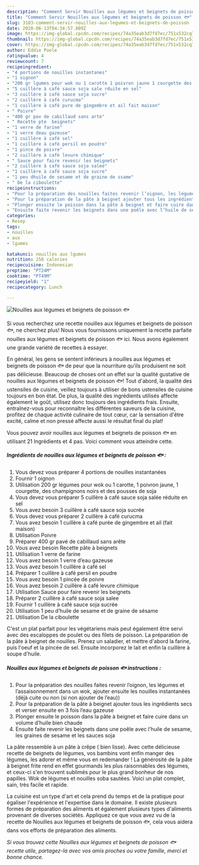 ```yaml
---
description: "Comment Servir Nouilles aux légumes et beignets de poisson 🐟"
title: "Comment Servir Nouilles aux légumes et beignets de poisson 🐟"
slug: 3183-comment-servir-nouilles-aux-legumes-et-beignets-de-poisson
date: 2020-06-13T04:34:57.809Z
image: https://img-global.cpcdn.com/recipes/74a35eab3d7fd7ec/751x532cq70/nouilles-aux-legumes-et-beignets-de-poisson-🐟-photo-principale-de-la-recette.jpg
thumbnail: https://img-global.cpcdn.com/recipes/74a35eab3d7fd7ec/751x532cq70/nouilles-aux-legumes-et-beignets-de-poisson-🐟-photo-principale-de-la-recette.jpg
cover: https://img-global.cpcdn.com/recipes/74a35eab3d7fd7ec/751x532cq70/nouilles-aux-legumes-et-beignets-de-poisson-🐟-photo-principale-de-la-recette.jpg
author: Eddie Poole
ratingvalue: 4
reviewcount: 7
recipeingredient:
- "4 portions de nouilles instantanes"
- "1 oignon"
- "200 gr lgumes pour wok ou 1 carotte 1 poivron jaune 1 courgette des champignons noirs et des pousses de soja"
- "5 cuillère à café sauce soja sale rduite en sel"
- "3 cuillère à café sauce soja sucre"
- "2 cuillère à café curucma"
- "1 cuillère à café pure de gingembre et ail fait maison"
- " Poivre"
- "400 gr pav de cabillaud sans arte"
- " Recette pte  beignets"
- "1 verre de farine"
- "1 verre deau gazeuse"
- "1 cuillère à café sel"
- "1 cuillère à café persil en poudre"
- "1 pince de poivre"
- "2 cuillère à café levure chimique"
- " Sauce pour faire revenir les beignets"
- "2 cuillère à café sauce soja salee"
- "1 cuillère à café sauce soja sucre"
- "1 peu dhuile de sesame et de graine de ssame"
- " De la ciboulette"
recipeinstructions:
- "Pour la préparation des nouilles faites revenir l’oignon, les légumes et l’assaisonnement dans un wok, ajouter ensuite les nouilles instantanées (déjà cuite ou non (si non ajouter de l’eau))"
- "Pour la préparation de la pâte à beignet ajouter tous les ingrédients secs et verser ensuite en 3 fois l’eau gazeuse"
- "Plonger ensuite le poisson dans la pâte à beignet et faire cuire dans un volume d’huile bien chaude"
- "Ensuite faite revenir les beignets dans une poêle avec l’huile de sesame, les graines de sesame et les sauces soja"
categories:
- Resep
tags:
- nouilles
- aux
- lgumes

katakunci: nouilles aux lgumes 
nutrition: 258 calories
recipecuisine: Indonesian
preptime: "PT24M"
cooktime: "PT49M"
recipeyield: "1"
recipecategory: Lunch

---
```



![Nouilles aux légumes et beignets de poisson 🐟](https://img-global.cpcdn.com/recipes/74a35eab3d7fd7ec/751x532cq70/nouilles-aux-legumes-et-beignets-de-poisson-🐟-photo-principale-de-la-recette.jpg)

Si vous recherchez une recette nouilles aux légumes et beignets de poisson 🐟, ne cherchez plus! Nous vous fournissons uniquement la recette parfaite nouilles aux légumes et beignets de poisson 🐟 ici. Nous avons également une grande variété de recettes à essayer.

En général, les gens se sentent inférieurs à nouilles aux légumes et beignets de poisson 🐟 de peur que la nourriture qu'ils produisent ne soit pas délicieuse. Beaucoup de choses ont un effet sur la qualité gustative de nouilles aux légumes et beignets de poisson 🐟! Tout d'abord, la qualité des ustensiles de cuisine, veillez toujours à utiliser de bons ustensiles de cuisine toujours en bon état. De plus, la qualité des ingrédients utilisés affecte également le goût, utilisez donc toujours des ingrédients frais. Ensuite, entraînez-vous pour reconnaître les différentes saveurs de la cuisine, profitez de chaque activité culinaire de tout cœur, car la sensation d'être excité, calme et non pressé affecte aussi le résultat final du plat!

<!--inarticleads1-->

Vous pouvez avoir nouilles aux légumes et beignets de poisson 🐟 en utilisant 21 Ingrédients et 4 pas. Voici comment vous atteindre cette.

##### Ingrédients de nouilles aux légumes et beignets de poisson 🐟 :

1. Vous devez vous préparer 4 portions de nouilles instantanées
1. Fournir 1 oignon
1. Utilisation 200 gr légumes pour wok ou 1 carotte, 1 poivron jaune, 1 courgette, des champignons noirs et des pousses de soja
1. Vous devez vous préparer 5 cuillère à café sauce soja salée réduite en sel
1. Vous avez besoin 3 cuillère à café sauce soja sucrée
1. Vous devez vous préparer 2 cuillère à café curucma
1. Vous avez besoin 1 cuillère à café purée de gingembre et ail (fait maison)
1. Utilisation  Poivre
1. Préparer 400 gr pavé de cabillaud sans arête
1. Vous avez besoin  Recette pâte à beignets
1. Utilisation 1 verre de farine
1. Vous avez besoin 1 verre d’eau gazeuse
1. Vous avez besoin 1 cuillère à café sel
1. Préparer 1 cuillère à café persil en poudre
1. Vous avez besoin 1 pincée de poivre
1. Vous avez besoin 2 cuillère à café levure chimique
1. Utilisation  Sauce pour faire revenir les beignets
1. Préparer 2 cuillère à café sauce soja salee
1. Fournir 1 cuillère à café sauce soja sucrée
1. Utilisation 1 peu d’huile de sesame et de graine de sésame
1. Utilisation  De la ciboulette


C&#39;est un plat parfait pour les végétariens mais peut également être servi avec des escaloppes de poulet ou des filets de poisson. La préparation de la pâte à beignet de nouilles. Prenez un saladier, et mettre d&#39;abord la farine, puis l&#39;oeuf et la pincée de sel. Ensuite incorporez le lait et enfin la cuillère à soupe d&#39;huile. 

<!--inarticleads2-->

##### Nouilles aux légumes et beignets de poisson 🐟 instructions :

1. Pour la préparation des nouilles faites revenir l’oignon, les légumes et l’assaisonnement dans un wok, ajouter ensuite les nouilles instantanées (déjà cuite ou non (si non ajouter de l’eau))
1. Pour la préparation de la pâte à beignet ajouter tous les ingrédients secs et verser ensuite en 3 fois l’eau gazeuse
1. Plonger ensuite le poisson dans la pâte à beignet et faire cuire dans un volume d’huile bien chaude
1. Ensuite faite revenir les beignets dans une poêle avec l’huile de sesame, les graines de sesame et les sauces soja


La pâte ressemble à un pâte à crêpe ( bien lisse). Avec cette délicieuse recette de beignets de légumes, vos bambins vont enfin manger des légumes, les adorer et même vous en redemander ! La générosité de la pâte à beignet frite rend en effet gourmands les plus raisonnables des légumes, et ceux-ci s&#39;en trouvent sublimés pour le plus grand bonheur de nos papilles. Wok de légumes et nouilles soba sautées. Voici un plat complet, sain, très facile et rapide. 

<!--inarticleads1-->

<p>
La cuisine est un type d'art et cela prend du temps et de la pratique pour égaliser l'expérience et l'expertise dans le domaine. Il existe plusieurs formes de préparation des aliments et également plusieurs types d'aliments provenant de diverses sociétés. Appliquez ce que vous avez vu de la recette de Nouilles aux légumes et beignets de poisson 🐟, cela vous aidera dans vos efforts de préparation des aliments.
</p>

<p>
<i>Si vous trouvez cette Nouilles aux légumes et beignets de poisson 🐟 recette utile, partagez-la avec vos amis proches ou votre famille, merci et bonne chance.</i>
</p>
